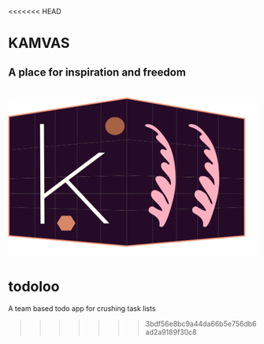 <<<<<<< HEAD
# KAMVAS 
## A place for inspiration and freedom 
![](shinto_react/src/components/images/logo.jpg)
=======
# todoloo

A team based todo app for crushing task lists
>>>>>>> 3bdf56e8bc9a44da66b5e756db6ad2a9189f30c8
